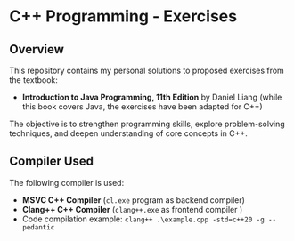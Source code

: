 
# C++ Programming - Exercises

## Overview

This repository contains my personal solutions to proposed exercises from the textbook:

- **Introduction to Java Programming, 11th Edition** by Daniel Liang (while this book covers Java, the exercises have been adapted for C++)

The objective is to strengthen programming skills, explore problem-solving techniques, and deepen understanding of core concepts in C++.

## Compiler Used

The following compiler is used:
- **MSVC C++ Compiler** (`cl.exe` program as backend compiler)
- **Clang++ C++ Compiler** (`clang++.exe` as frontend compiler )
- Code compilation example: `clang++ .\example.cpp -std=c++20 -g --pedantic`
